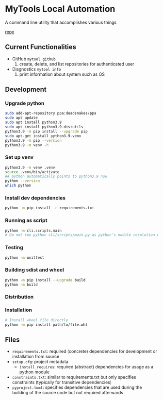 # MyTools Local Automation

A command line utility that accomplishes various things

[repo](https://github.com/gluo7777/mytools)

## Current Functionalities

- GitHub `mytool github`
    1. create, delete, and list repositories for authenticated user
- Diagnostics `mytool info`
    1. print information about system such as OS

## Development

### Upgrade python

```bash
sudo add-apt-repository ppa:deadsnakes/ppa
sudo apt update
sudo apt install python3.9
sudo apt install python3.9-distutils
python3.9 -m pip install --upgrade pip
sudo apt-get install python3.9-venv
python3.9 -m pip --version
python3.9 -m venv -h
```

### Set up venv

```bash
python3.9 -m venv .venv
source .venv/bin/activate
## python automatically points to python3.9 now
python --version
which python
```

### Install dev dependencies

```bash
python -m pip install -r requirements.txt
```

### Running as script

```bash
python -m cli.scripts.main
# Do not run python cli/scripts/main.py as python's module resolution will not work
```

### Testing

```bash
python -m unittest
```

### Building sdist and wheel

```bash
python -m pip install --upgrade build
python -m build
```

### Distribution

### Installation

```bash
# Install wheel file directly
python -m pip install path/to/file.whl
```

## Files

- `requirements.txt`: required (concrete) dependencies for development or installation from source
- `setup.cfg`: project metadata
    - `install_requires`: required (abstract) dependencies for usage as a python module
- `constraints.txt`: similar to requirements.txt but only specifies constraints (typically for transitive dependencies)
- `pyproject.toml`: specifies dependencies that are used during the building of the source code but not required afterwards